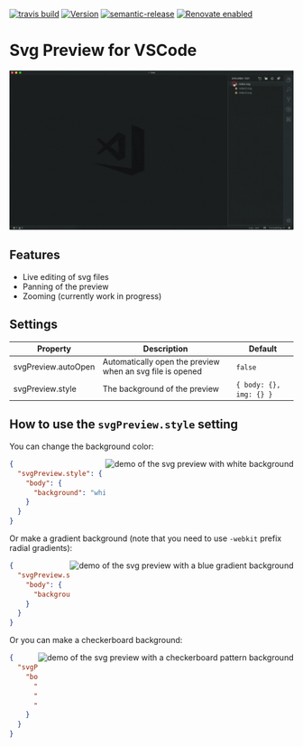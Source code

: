[![travis build](https://img.shields.io/travis/com/SimonSiefke/vscode-svg-preview.svg?style=flat-square)](https://travis-ci.com/SimonSiefke/vscode-svg-preview) [![Version](https://vsmarketplacebadge.apphb.com/version/SimonSiefke.svg-preview.svg)](https://marketplace.visualstudio.com/items?itemName=SimonSiefke.svg-preview) [![semantic-release](https://img.shields.io/badge/%20%20%F0%9F%93%A6%F0%9F%9A%80-semantic--release-e10079.svg?style=flat-square)](https://github.com/semantic-release/semantic-release) [![Renovate enabled](https://img.shields.io/badge/renovate-enabled-brightgreen.svg)](https://renovatebot.com/)

# Svg Preview for VSCode

![demo](./demo_images/demo.gif)

<!-- TODO need to figure out why animation is restarted so often -->
<!-- TODO work in html -->
<!-- TODO update content when just opened -->
<!-- TODO handle active text editor before extension is activated -->
<!-- TODO vscode live share -->
<!-- TODO allow custom styles instead of checkerboard pattern -->

## Features

- Live editing of svg files
- Panning of the preview
- Zooming (currently work in progress)

## Settings

| Property | Description | Default |
| --- | --- | --- |
| svgPreview.autoOpen | Automatically open the preview when an svg file is opened | `false` |
| svgPreview.style | The background of the preview | `{ body: {}, img: {} }` |

## How to use the `svgPreview.style` setting

You can change the background color:

<img src="https://github.com/SimonSiefke/vscode-svg-preview/tree/master/demo_images/demo_white_background.png" alt="demo of the svg preview with white background" align="right"/>

```json
{
  "svgPreview.style": {
    "body": {
      "background": "white"
    }
  }
}
```

Or make a gradient background (note that you need to use `-webkit` prefix radial gradients):

<img src="https://github.com/SimonSiefke/vscode-svg-preview/tree/master/demo_images/demo_gradient_background.png" alt="demo of the svg preview with a blue gradient background" align="right"/>

```json
{
  "svgPreview.style": {
    "body": {
      "background": "-webkit-radial-gradient(center, circle cover, hsl(195, 80%, 20%) 0%,hsl(220, 100%, 5%) 100%)"
    }
  }
}
```

Or you can make a checkerboard background:

<img src="https://github.com/SimonSiefke/vscode-svg-preview/tree/master/demo_images/demo_checkerboard_background.png" alt="demo of the svg preview with a checkerboard pattern background" align="right"/>

```json
{
  "svgPreview.style": {
    "body": {
      "background-position": "0 0, 13px 13px",
      "background-size": "26px 26px",
      "background-image": "linear-gradient(45deg,  #141414 25%, transparent 25%, transparent 75%, #141414 75%, #141414), linear-gradient(45deg, #141414 25%, transparent 25%, transparent 75%, #141414 75%, #141414)"
    }
  }
}
```
